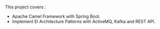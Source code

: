 This project covers :
- Apache Camel Framework with Spring Boot.
- Implement EI Architecture Patterns with ActiveMQ, Kafka and REST API.
